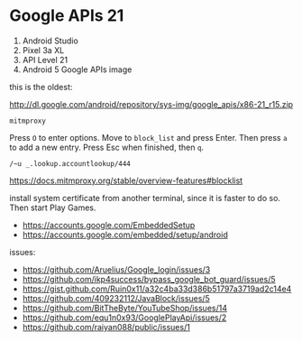 # Google APIs 21

1. Android Studio
2. Pixel 3a XL
3. API Level 21
4. Android 5 Google APIs image

this is the oldest:

<http://dl.google.com/android/repository/sys-img/google_apis/x86-21_r15.zip>

~~~
mitmproxy
~~~

Press `O` to enter options. Move to `block_list` and press Enter. Then press
`a` to add a new entry. Press Esc when finished, then `q`.

~~~
/~u _.lookup.accountlookup/444
~~~

https://docs.mitmproxy.org/stable/overview-features#blocklist

install system certificate from another terminal, since it is faster to do so.
Then start Play Games.

- https://accounts.google.com/EmbeddedSetup
- https://accounts.google.com/embedded/setup/android

issues:

- <https://github.com/Aruelius/Google_login/issues/3>
- <https://github.com/ikp4success/bypass_google_bot_guard/issues/5>
- https://gist.github.com/Ruin0x11/a32c4ba33d386b51797a3719ad2c14e4
- https://github.com/409232112/JavaBlock/issues/5
- https://github.com/BitTheByte/YouTubeShop/issues/14
- https://github.com/equ1n0x93/GooglePlayApi/issues/2
- https://github.com/raiyan088/public/issues/1
